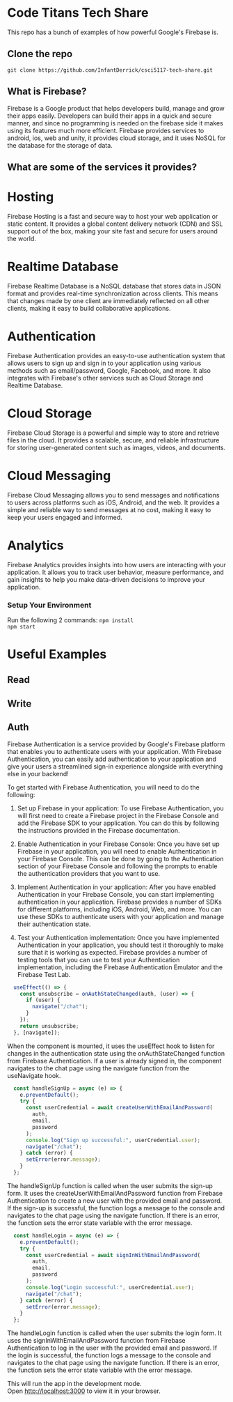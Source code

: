 # Code Titans Tech Share

This repo has a bunch of examples of how powerful Google's Firebase is.

## Clone the repo

```
git clone https://github.com/InfantDerrick/csci5117-tech-share.git
```
## What is Firebase?

Firebase is a Google product that helps developers build, manage and grow their apps easily. Developers can build their apps in a quick and secure
manner, and since no programming is needed on the firebase side it makes using its features much more efficient. Firebase provides services to android, ios, web and unity, it provides cloud storage, and it uses NoSQL for the database for the storage of data.

## What are some of the services it provides?

# Hosting
Firebase Hosting is a fast and secure way to host your web application or static content. It provides a global content delivery network (CDN) and SSL support out of the box, making your site fast and secure for users around the world.

# Realtime Database
Firebase Realtime Database is a NoSQL database that stores data in JSON format and provides real-time synchronization across clients. This means that changes made by one client are immediately reflected on all other clients, making it easy to build collaborative applications.

# Authentication
Firebase Authentication provides an easy-to-use authentication system that allows users to sign up and sign in to your application using various methods such as email/password, Google, Facebook, and more. It also integrates with Firebase's other services such as Cloud Storage and Realtime Database.

# Cloud Storage
Firebase Cloud Storage is a powerful and simple way to store and retrieve files in the cloud. It provides a scalable, secure, and reliable infrastructure for storing user-generated content such as images, videos, and documents.

# Cloud Messaging
Firebase Cloud Messaging allows you to send messages and notifications to users across platforms such as iOS, Android, and the web. It provides a simple and reliable way to send messages at no cost, making it easy to keep your users engaged and informed.

# Analytics
Firebase Analytics provides insights into how users are interacting with your application. It allows you to track user behavior, measure performance, and gain insights to help you make data-driven decisions to improve your application.

### Setup Your Environment

Run the following 2 commands:
```npm install```\
```npm start```

# Useful Examples
## Read

## Write

## Auth
Firebase Authentication is a service provided by Google's Firebase platform that enables you to authenticate users with your application. With Firebase Authentication, you can easily add authentication to your application and give your users a streamlined sign-in experience alongside with everything else in your backend!

To get started with Firebase Authentication, you will need to do the following:

1. Set up Firebase in your application: To use Firebase Authentication, you will first need to create a Firebase project in the Firebase Console and add the Firebase SDK to your application. You can do this by following the instructions provided in the Firebase documentation.

2. Enable Authentication in your Firebase Console: Once you have set up Firebase in your application, you will need to enable Authentication in your Firebase Console. This can be done by going to the Authentication section of your Firebase Console and following the prompts to enable the authentication providers that you want to use.

3. Implement Authentication in your application: After you have enabled Authentication in your Firebase Console, you can start implementing authentication in your application. Firebase provides a number of SDKs for different platforms, including iOS, Android, Web, and more. You can use these SDKs to authenticate users with your application and manage their authentication state.

4. Test your Authentication implementation: Once you have implemented Authentication in your application, you should test it thoroughly to make sure that it is working as expected. Firebase provides a number of testing tools that you can use to test your Authentication implementation, including the Firebase Authentication Emulator and the Firebase Test Lab.

```jsx
  useEffect(() => {
    const unsubscribe = onAuthStateChanged(auth, (user) => {
      if (user) {
        navigate("/chat");
      }
    });
    return unsubscribe;
  }, [navigate]);
```

When the component is mounted, it uses the useEffect hook to listen for changes in the authentication state using the onAuthStateChanged function from Firebase Authentication. If a user is already signed in, the component navigates to the chat page using the navigate function from the useNavigate hook.

```jsx
  const handleSignUp = async (e) => {
    e.preventDefault();
    try {
      const userCredential = await createUserWithEmailAndPassword(
        auth,
        email,
        password
      );
      console.log("Sign up successful:", userCredential.user);
      navigate("/chat");
    } catch (error) {
      setError(error.message);
    }
  };
```

The handleSignUp function is called when the user submits the sign-up form. It uses the createUserWithEmailAndPassword function from Firebase Authentication to create a new user with the provided email and password. If the sign-up is successful, the function logs a message to the console and navigates to the chat page using the navigate function. If there is an error, the function sets the error state variable with the error message.

```jsx
  const handleLogin = async (e) => {
    e.preventDefault();
    try {
      const userCredential = await signInWithEmailAndPassword(
        auth,
        email,
        password
      );
      console.log("Login successful:", userCredential.user);
      navigate("/chat");
    } catch (error) {
      setError(error.message);
    }
  };
```

The handleLogin function is called when the user submits the login form. It uses the signInWithEmailAndPassword function from Firebase Authentication to log in the user with the provided email and password. If the login is successful, the function logs a message to the console and navigates to the chat page using the navigate function. If there is an error, the function sets the error state variable with the error message.

This will run the app in the development mode.\
Open [http://localhost:3000](http://localhost:3000) to view it in your browser.
